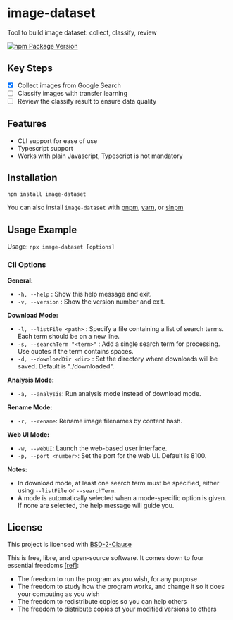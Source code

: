 # image-dataset

Tool to build image dataset: collect, classify, review

[![npm Package Version](https://img.shields.io/npm/v/image-dataset)](https://www.npmjs.com/package/image-dataset)

## Key Steps

- [x] Collect images from Google Search
- [ ] Classify images with transfer learning
- [ ] Review the classify result to ensure data quality

## Features

- CLI support for ease of use
- Typescript support
- Works with plain Javascript, Typescript is not mandatory

## Installation

```bash
npm install image-dataset
```

You can also install `image-dataset` with [pnpm](https://pnpm.io/), [yarn](https://yarnpkg.com/), or [slnpm](https://github.com/beenotung/slnpm)

## Usage Example

Usage: `npx image-dataset [options]`

### Cli Options

**General:**

- `-h, --help` : Show this help message and exit.
- `-v, --version` : Show the version number and exit.

**Download Mode:**

- `-l, --listFile <path>` : Specify a file containing a list of search terms. Each term should be on a new line.
- `-s, --searchTerm "<term>"` : Add a single search term for processing. Use quotes if the term contains spaces.
- `-d, --downloadDir <dir>` : Set the directory where downloads will be saved. Default is "./downloaded".

**Analysis Mode:**

- `-a, --analysis`: Run analysis mode instead of download mode.

**Rename Mode:**

- `-r, --rename`: Rename image filenames by content hash.

**Web UI Mode:**

- `-w, --webUI`: Launch the web-based user interface.
- `-p, --port <number>`: Set the port for the web UI. Default is 8100.

**Notes:**

- In download mode, at least one search term must be specified, either using `--listFile` or `--searchTerm`.
- A mode is automatically selected when a mode-specific option is given. If none are selected, the help message will guide you.

## License

This project is licensed with [BSD-2-Clause](./LICENSE)

This is free, libre, and open-source software. It comes down to four essential freedoms [[ref]](https://seirdy.one/2021/01/27/whatsapp-and-the-domestication-of-users.html#fnref:2):

- The freedom to run the program as you wish, for any purpose
- The freedom to study how the program works, and change it so it does your computing as you wish
- The freedom to redistribute copies so you can help others
- The freedom to distribute copies of your modified versions to others
